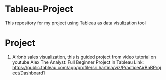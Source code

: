 # Tableau-Project
This repository for my project using Tableau as data visulization tool

# Project
1. Airbnb sales visualization, this is guided project from video tutorial on youtube Alex The Analyst: Full Beginner Project in Tableau
   Link: https://public.tableau.com/app/profile/sri.hartina/viz/PracticeAirBnBProject/Dashboard1
